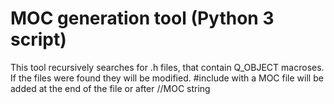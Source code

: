 MOC generation tool (Python 3 script)
===

This tool recursively searches for .h files, that contain Q_OBJECT macroses. If the files were found they will be modified. #include with a MOC file will be added at the end of the file or after //MOC string
